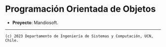 # Programación Orientada de Objetos

* **Proyecto**: Mandiosoft.

---
`(c) 2023 Departamento de Ingeniería de Sistemas y Computación, UCN, Chile.`
